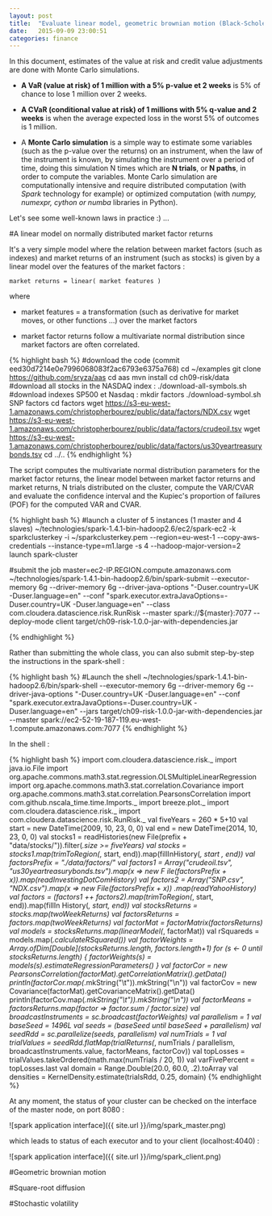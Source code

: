 ```yaml
---
layout: post
title:  "Evaluate linear model, geometric brownian motion (Black-Scholes-Merton model), square-root diffusion, stochastic volatility, with Monte Carlo Simulations for Value at Risk and Credit Value Ajustements"
date:   2015-09-09 23:00:51
categories: finance
---
```


In this document, estimates of the value at risk and credit value adjustments are done with Monte Carlo simulations.

- **A VaR (value at risk) of 1 million with a 5% p-value et 2 weeks** is 5% of chance to lose 1 million over 2 weeks.

- **A CVaR (conditional value at risk) of 1 millions with 5% q-value and 2 weeks** is when the average expected loss in the worst 5% of outcomes is 1 million.

- A **Monte Carlo simulation** is a simple way to estimate some variables (such as the p-value over the returns) on an instrument, when the law of the instrument is known, by simulating the instrument over a period of time, doing this simulation N times which are **N trials**, or **N paths**, in order to compute the variables. Monte Carlo simulation are computationally intensive and require distributed computation (with *Spark* technology for example) or optimized computation (with *numpy, numexpr, cython  or numba* libraries in Python).

Let's see some well-known laws in practice :) ...

#A linear model on normally distributed market factor returns

It's a very simple model where the relation between market factors (such as indexes) and market returns of an instrument (such as stocks) is given by a linear model over the features of the market factors :

    market returns = linear( market features )

where

- market features = a transformation (such as derivative for market moves, or other functions …) over the market factors

- market factor returns follow a  multivariate normal distribution since market factors are often correlated.

{% highlight bash %}
#download the code (commit eed30d7214e0e7996068083f2ac6793e6375a768)
cd ~/examples
git clone https://github.com/sryza/aas
cd aas
mvn install
cd ch09-risk/data
#download all stocks in the NASDAQ index :
./download-all-symbols.sh
#download indexes SP500 et Nasdaq :
mkdir factors
./download-symbol.sh SNP factors
cd factors
wget https://s3-eu-west-1.amazonaws.com/christopherbourez/public/data/factors/NDX.csv
wget https://s3-eu-west-1.amazonaws.com/christopherbourez/public/data/factors/crudeoil.tsv
wget https://s3-eu-west-1.amazonaws.com/christopherbourez/public/data/factors/us30yeartreasurybonds.tsv
cd ../..
{% endhighlight %}

The script computes the multivariate normal distribution parameters for the market factor returns, the linear model between market factor returns and market returns, N trials distributed on the cluster, compute the VAR/CVAR and evaluate the confidence interval and the Kupiec's proportion of failures (POF) for the computed VAR and CVAR.

{% highlight bash %}
#launch a cluster of 5 instances (1 master and 4 slaves)
~/technologies/spark-1.4.1-bin-hadoop2.6/ec2/spark-ec2 -k sparkclusterkey -i ~/sparkclusterkey.pem --region=eu-west-1 --copy-aws-credentials --instance-type=m1.large -s 4 --hadoop-major-version=2 launch spark-cluster

#submit the job
master=ec2-IP.REGION.compute.amazonaws.com
~/technologies/spark-1.4.1-bin-hadoop2.6/bin/spark-submit --executor-memory 6g --driver-memory 6g --driver-java-options "-Duser.country=UK -Duser.language=en" --conf "spark.executor.extraJavaOptions=-Duser.country=UK -Duser.language=en" --class com.cloudera.datascience.risk.RunRisk --master spark://${master}:7077 --deploy-mode client target/ch09-risk-1.0.0-jar-with-dependencies.jar

{% endhighlight %}

Rather than submitting the whole class, you can also submit step-by-step the instructions in the spark-shell :

{% highlight bash %}
#Launch the shell
~/technologies/spark-1.4.1-bin-hadoop2.6/bin/spark-shell --executor-memory 6g --driver-memory 6g --driver-java-options "-Duser.country=UK -Duser.language=en" --conf "spark.executor.extraJavaOptions=-Duser.country=UK -Duser.language=en" --jars target/ch09-risk-1.0.0-jar-with-dependencies.jar --master spark://ec2-52-19-187-119.eu-west-1.compute.amazonaws.com:7077
{% endhighlight %}

In the shell :

{% highlight bash %}
import com.cloudera.datascience.risk._
import java.io.File
import org.apache.commons.math3.stat.regression.OLSMultipleLinearRegression
import org.apache.commons.math3.stat.correlation.Covariance
import org.apache.commons.math3.stat.correlation.PearsonsCorrelation
import com.github.nscala_time.time.Imports._
import breeze.plot._
import com.cloudera.datascience.risk._
import com.cloudera.datascience.risk.RunRisk._
val fiveYears = 260 * 5+10
val start = new DateTime(2009, 10, 23, 0, 0)
val end = new DateTime(2014, 10, 23, 0, 0)
val stocks1 = readHistories(new File(prefix + "data/stocks/")).filter(_.size >=
fiveYears)
val stocks = stocks1.map(trimToRegion(_, start, end)).map(fillInHistory(_, start
, end))
val factorsPrefix = "./data/factors/"
val factors1 = Array("crudeoil.tsv", "us30yeartreasurybonds.tsv").map(x => new F
ile(factorsPrefix + x)).map(readInvestingDotComHistory)
val factors2 = Array("SNP.csv", "NDX.csv").map(x => new File(factorsPrefix + x))
.map(readYahooHistory)
val factors = (factors1 ++ factors2).map(trimToRegion(_, start, end)).map(fillIn
History(_, start, end))
val stocksReturns = stocks.map(twoWeekReturns)
val factorsReturns = factors.map(twoWeekReturns)
val factorMat = factorMatrix(factorsReturns)
val models = stocksReturns.map(linearModel(_, factorMat))
val rSquareds = models.map(_.calculateRSquared())
val factorWeights = Array.ofDim[Double](stocksReturns.length, factors.length+1)
for (s <- 0 until stocksReturns.length) {
  factorWeights(s) = models(s).estimateRegressionParameters()
}
val factorCor = new PearsonsCorrelation(factorMat).getCorrelationMatrix().getData()
println(factorCor.map(_.mkString("\t")).mkString("\n"))
val factorCov = new Covariance(factorMat).getCovarianceMatrix().getData()
println(factorCov.map(_.mkString("\t")).mkString("\n"))
val factorMeans = factorsReturns.map(factor => factor.sum / factor.size)
val broadcastInstruments = sc.broadcast(factorWeights)
val parallelism = 1
val baseSeed = 1496L
val seeds = (baseSeed until baseSeed + parallelism)
val seedRdd = sc.parallelize(seeds, parallelism)
val numTrials = 1
val trialValues = seedRdd.flatMap(trialReturns(_, numTrials / parallelism, broadcastInstruments.value, factorMeans, factorCov))
val topLosses = trialValues.takeOrdered(math.max(numTrials / 20, 1))
val varFivePercent = topLosses.last
val domain = Range.Double(20.0, 60.0, .2).toArray
val densities = KernelDensity.estimate(trialsRdd, 0.25, domain)
{% endhighlight %}

At any moment, the status of your cluster can be checked on the interface of the master node, on port 8080 :

![spark application interface]({{ site.url }}/img/spark_master.png)

which leads to status of each executor and to your client (localhost:4040) :

![spark application interface]({{ site.url }}/img/spark_client.png)


#Geometric brownian motion

#Square-root diffusion

#Stochastic volatility

